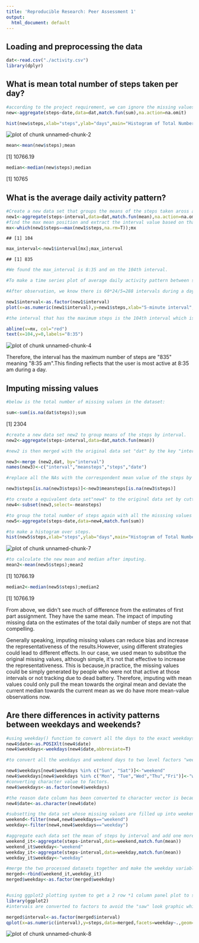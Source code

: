 ```yaml
---
title: 'Reproducible Research: Peer Assessment 1'
output:
  html_document: default
---
```



## Loading and preprocessing the data


```r
dat<-read.csv("./activity.csv")
library(dplyr)
```


## What is mean total number of steps taken per day?


```r
#according to the project requirement, we can ignore the missing values. therefore, na.action=na.omit is used to removed NAs. 
new<-aggregate(steps~date,data=dat,match.fun(sum),na.action=na.omit)

hist(new$steps,xlab="steps",ylab="days",main="Histogram of Total Number of Steps Per Day",breaks=10)
```

![plot of chunk unnamed-chunk-2](figure/unnamed-chunk-2-1.png) 


```r
mean<-mean(new$steps);mean
```

[1] 10766.19

```r
median<-median(new$steps);median
```

[1] 10765


## What is the average daily activity pattern?


```r
#Create a new data set that groups the means of the steps taken aross all days by interval without considering the missing values. 
new1<-aggregate(steps~interval,data=dat,match.fun(mean),na.action=na.omit)
#find the max mean position and extract the interval value based on that. 
mx<-which(new1$steps==max(new1$steps,na.rm=T));mx
```

```
## [1] 104
```

```r
max_interval<-new1$interval[mx];max_interval
```

```
## [1] 835
```

```r
#We found the max_interval is 8:35 and on the 104th interval. 

#To make a time series plot of average daily activity pattern between steps taken and 5-minute interval.

#After observation, we know there is 60*24/5=288 intervals during a day and interval "100" is right after interval value "55". This causes a  "chain-saw" looking trend line appear. Therefore, it is devised to convert the intervals to factors and present 288 of them on the x-axis to avoid the "saw" look.

new1$interval<-as.factor(new1$interval)
plot(x=as.numeric(new1$interval),y=new1$steps,xlab="5-minute interval", ylab="average number of steps taken", main="Average Daily Activity Pattern", type="l")

#the interval that has the maximum steps is the 104th interval which is 8:35 am marked by the red line.

abline(v=mx, col="red")
text(x=104,y=0,labels="8:35")
```

![plot of chunk unnamed-chunk-4](figure/unnamed-chunk-4-1.png) 

Therefore, the interval has the maximum number of steps are "835" meaning "8:35 am".This finding reflects that the user is most active at 8:35 am during a day.  

## Imputing missing values


```r
#below is the total number of missing values in the dataset:

sum<-sum(is.na(dat$steps));sum
```

[1] 2304


```r
#create a new data set new2 to group means of the steps by interval.
new2<-aggregate(steps~interval,data=dat,match.fun(mean))

#new2 is then merged with the original data set "dat" by the key "interval" and its columns are renamed for the future use.

new3<-merge (new2,dat, by="interval")
names(new3)<-c("interval","meansteps","steps","date")

#replace all the NAs with the correspondent mean value of the steps by each interval.

new3$steps[is.na(new3$steps)]<-new3$meansteps[is.na(new3$steps)]

#to create a equivalent data set"new4" to the original data set by cutting the unwanted "meansteps" column. 
new4<-subset(new3,select=-meansteps)
```


```r
#to group the total number of steps again with all the misssing values filled in.
new5<-aggregate(steps~date,data=new4,match.fun(sum))

#to make a histogram over steps.
hist(new5$steps,xlab="steps",ylab="days",main="Histogram of Total Number of Steps Per Day",breaks=10)
```

![plot of chunk unnamed-chunk-7](figure/unnamed-chunk-7-1.png) 

```r
#to calculate the new mean and median after imputing.
mean2<-mean(new5$steps);mean2
```

[1] 10766.19

```r
median2<-median(new5$steps);median2
```

[1] 10766.19

From above, we didn't see much of difference from the estimates of first part assignment. They have the same mean. The impact of imputing missing data on the estimates of the total daily number of steps are not that compelling.

Generally speaking, imputing missing values can reduce bias and increase the representativeness of the results.However, using different strategies could lead to different effects. In our case, we used mean to substitue the original missing values, although simple, it's not that effective to increase the representativeness. This is because,in practice, the missing values could be simply generated by people who were not that active at those intervals or not tracking due to dead battery. Therefore, imputing with mean values could only pull the mean towards the orginal mean and deviate the current median towards the current mean as we do have more mean-value observations now.

## Are there differences in activity patterns between weekdays and weekends?


```r
#using weekday() function to convert all the days to the exact weekdays or weekends and add one new column.
new4$date<-as.POSIXlt(new4$date)
new4$weekdays<-weekdays(new4$date,abbreviate=T)

#to convert all the weekdays and weekend days to two level factors "weekday" and "weekend".

new4$weekdays[new4$weekdays %in% c("Sun", "Sat")]<-"weekend"
new4$weekdays[new4$weekdays %in% c("Mon", "Tue","Wed","Thu","Fri")]<-"weekday"
#converting character value to factors.
new4$weekdays<-as.factor(new4$weekdays)

#the reason date column has been converted to character vector is because when running filter function below, there is error messge saying "column 'date' has unsupported type : POSIXlt, POSIXt".
new4$date<-as.character(new4$date)

#subsetting the data set whose missing values are filled up into weekend and weekday sets.
weekend<-filter(new4,new4$weekdays=="weekend")
weekday<-filter(new4,new4$weekdays=="weekday")

#aggregate each data set the mean of steps by interval and add one more column of weekday.
weekend_it<-aggregate(steps~interval,data=weekend,match.fun(mean))
weekend_it$weekday<-"weekend"
weekday_it<-aggregate(steps~interval,data=weekday,match.fun(mean))
weekday_it$weekday<-"weekday"

#merge the two processed datasets together and make the weekday variable a factor varaible for plotting convenience. 
merged<-rbind(weekend_it,weekday_it)
merged$weekday<-as.factor(merged$weekday)


#using ggplot2 plotting system to get a 2 row *1 column panel plot to showcase the difference between weekday and weekend steps. 
library(ggplot2)
#intervals are converted to factors to avoid the "saw" look graphic which doesn't truely reflect the nature of the intervals. 

merged$interval<-as.factor(merged$interval)
qplot(x=as.numeric(interval),y=steps,data=merged,facets=weekday~.,geom="line",xlab="Interval",ylab="Number of steps")
```

![plot of chunk unnamed-chunk-8](figure/unnamed-chunk-8-1.png) 



